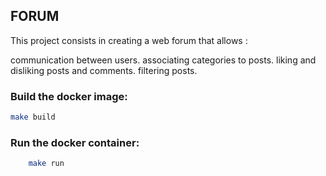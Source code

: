 ## FORUM

This project consists in creating a web forum that allows :

communication between users.
associating categories to posts.
liking and disliking posts and comments.
filtering posts.

### Build the docker image:
```bash
make build
```

### Run the docker container:
```bash
    make run
```

